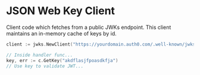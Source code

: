 # JSON Web Key Client

Client code which fetches from a public JWKs endpoint. This client maintains an
in-memory cache of keys by id.

```go
client := jwks.NewClient("https://yourdomain.auth0.com/.well-known/jwks.json")

// Inside handler func...
key, err := c.GetKey("akdflasjfpoasdkfja")
// Use key to validate JWT...
```
